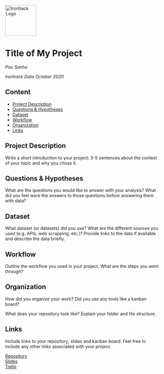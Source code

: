 <img src="https://bit.ly/2VnXWr2" alt="Ironhack Logo" width="100"/>

# Title of My Project
*Pau Sanho*

*Ironhack Data October 2020*

## Content
- [Project Description](#project-description)
- [Questions & Hypotheses](#questions-hypotheses)
- [Dataset](#dataset)
- [Workflow](#workflow)
- [Organization](#organization)
- [Links](#links)

## Project Description
Write a short introduction to your project: 3-5 sentences about the context of your topic and why you chose it.

## Questions & Hypotheses
What are the questions you would like to answer with your analysis? What did you feel were the answers to those questions before answering them with data?

## Dataset
What dataset (or datasets) did you use? What are the different sources you used (e.g. APIs, web scrapping, etc.)? Provide links to the data if available and describe the data briefly.

## Workflow
Outline the workflow you used in your project. What are the steps you went through?

## Organization
How did you organize your work? Did you use any tools like a kanban board?

What does your repository look like? Explain your folder and file structure.

## Links
Include links to your repository, slides and kanban board. Feel free to include any other links associated with your project.

[Repository](https://github.com/)  
[Slides](https://slides.com/)  
[Trello](https://trello.com/en)  
